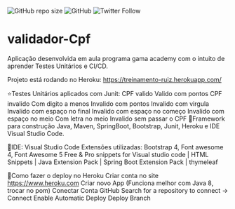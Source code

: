 ![GitHub repo size](https://img.shields.io/github/repo-size/vlruiz108/validador-Cpf)
![GitHub](https://github.com/vlruiz108/validador-Cpf/blob/master/LICENSE)
![Twitter Follow](https://img.shields.io/twitter/follow/Vanessa22607274?label=Seguir&style=social)
# validador-Cpf

Aplicação desenvolvida em aula programa gama academy com o intuito de aprender Testes Unitários e CI/CD.

Projeto está rodando no Heroku: https://treinamento-ruiz.herokuapp.com/

⭐Testes Unitários aplicados com Junit:
CPF valido
Valido com pontos
CPF invalido
Com digito a menos
Invalido com pontos
Invalido com virgula
Invalido com espaço no final
Invalido com espaço no começo
Invalido com espaço no meio
Com letra no meio
Invalido sem passar o CPF
📍Framework para construção
Java, Maven, SpringBoot, Bootstrap, Junit, Heroku e IDE Visual Studio Code.

📍IDE: Visual Studio Code
Extensões utilizadas:
Bootstrap 4, Font awesome 4, Font Awesome 5 Free & Pro snippets for Visual studio code | HTML Snippets | Java Extension Pack | Spring Boot Extension Pack | thymeleaf

📍Como fazer o deploy no Heroku
Criar conta no site https://www.heroku.com
Criar novo App (Funciona melhor com Java 8, trocar no pom)
Conectar Conta GitHub
Search for a repository to connect -> Connect
Enable Automatic Deploy
Deploy Branch
